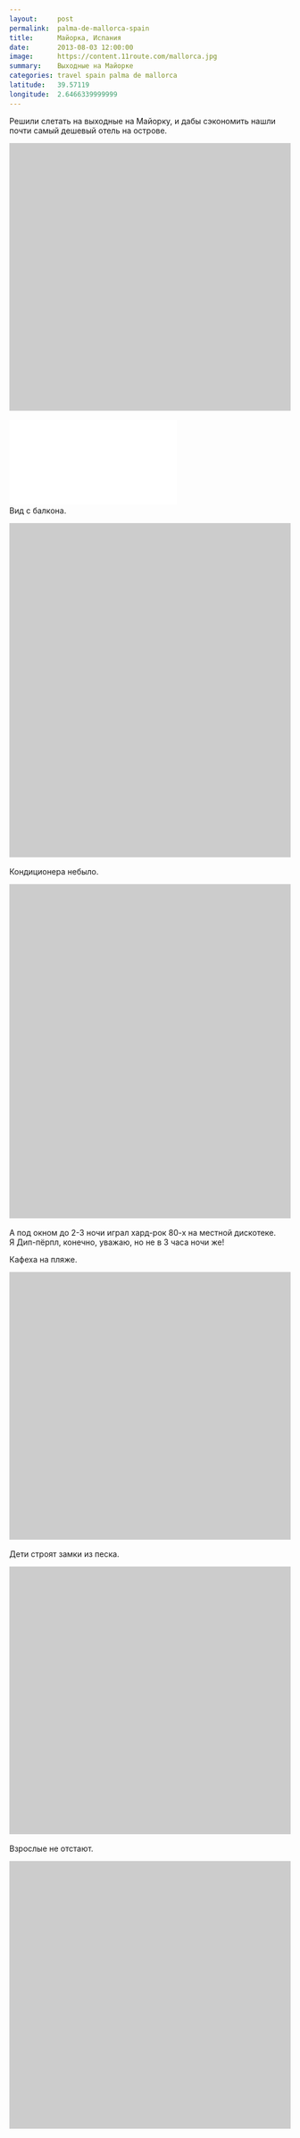 ```yaml
---
layout:     post
permalink:  palma-de-mallorca-spain
title:      Майорка, Испания
date:       2013-08-03 12:00:00
image:      https://content.11route.com/mallorca.jpg
summary:    Выходные на Майорке
categories: travel spain palma de mallorca
latitude:   39.57119
longitude:  2.6466339999999
---
```


Решили слетать на выходные на Майорку, и дабы сэкономить нашли почти самый дешевый отель на острове.

<a href="https://www.flickr.com/photos/118782975@N05/12874634553/" title="IMAG0290 by elevenroute, on Flickr"><img src="/images/bg.png" data-src="https://farm4.staticflickr.com/3707/12874634553_d282628fc7_b.jpg" width="800" height="479" alt="IMAG0290"></a>
<div class="youtube-container">
<iframe class="video" src="//www.youtube.com/embed/BrYZcnA2YuU" frameborder="0" allowfullscreen></iframe>
</div>
Вид с балкона.

<a href="https://www.flickr.com/photos/118782975@N05/12862098513/" title="2013-08-03 15.07.18 by elevenroute, on Flickr"><img src="/images/bg.png" data-src="https://farm3.staticflickr.com/2805/12862098513_4cea1dabbf_b.jpg" width="800" height="598" alt="2013-08-03 15.07.18"></a>

Кондиционера небыло.

<a href="https://www.flickr.com/photos/118782975@N05/12862111403/" title="2013-08-03 15.07.06 by elevenroute, on Flickr"><img src="/images/bg.png" data-src="https://farm8.staticflickr.com/7372/12862111403_7cb5c45db3_b.jpg" width="800" height="598" alt="2013-08-03 15.07.06"></a>

А под окном до 2-3 ночи играл хард-рок 80-х на местной дискотеке.<br/>
Я Дип-пёрпл, конечно, уважаю, но не в 3 часа ночи же!

Кафеха на пляже.

<a href="https://www.flickr.com/photos/118782975@N05/12874974334/" title="IMAG0292 by elevenroute, on Flickr"><img src="/images/bg.png" data-src="https://farm8.staticflickr.com/7393/12874974334_bff52e6fce_b.jpg" width="800" height="479" alt="IMAG0292"></a>

Дети строят замки из песка.

<a href="https://www.flickr.com/photos/118782975@N05/12874628863/" title="IMAG0294 by elevenroute, on Flickr"><img src="/images/bg.png" data-src="https://farm3.staticflickr.com/2873/12874628863_2a5ac3a9ce_b.jpg" width="800" height="479" alt="IMAG0294"></a>

Взрослые не отстают.

<a href="https://www.flickr.com/photos/118782975@N05/12874534025/" title="IMAG0299 by elevenroute, on Flickr"><img src="/images/bg.png" data-src="https://farm4.staticflickr.com/3689/12874534025_c3bf2ce924_b.jpg" width="800" height="479" alt="IMAG0299"></a>
